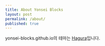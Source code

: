 ```yaml
---
title: About Yonsei Blocks
layout: post
permalink: /about/
published: true
---
```


yonsei-blocks.github.io의 테마는 [Hagura][hagura]입니다.

[hagura]: https://github.com/sharu725/hagura
